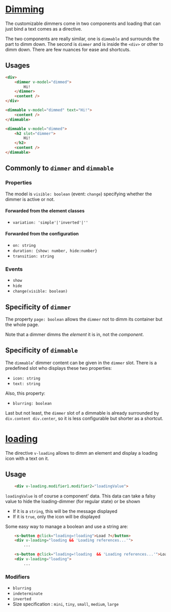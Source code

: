 # [Dimming](https://semantic-ui.com/modules/dimmer.html)

The customizable dimmers come in two components and loading that can just bind a text comes as a directive.

The two components are really similar, one is `dimmable` and surrounds the part to dimm down. The second is `dimmer` and is inside the `<div>` or other to dimm down. There are few nuances for ease and shortcuts.
## Usages
```html
<div>
	<dimmer v-model="dimmed">
		Hi!
	</dimmer>
	<content />
</div>
```

```html
<dimmable v-model="dimmed" text="Hi!">
	<content />
</dimmable>
```

```html
<dimmable v-model="dimmed">
	<h2 slot="dimmer">
		Hi!
	</h2>
	<content />
</dimmable>
```
## Commonly to `dimmer` and `dimmable`
### Properties
The model is `visible: boolean` (event: `change`) specifying whether the dimmer is active or not.
#### Forwarded from the element classes
- `variation: 'simple'|'inverted'|''` 
#### Forwarded from the configuration
- `on: string`
- `duration: {show: number, hide:number}`
- `transition: string`
### Events
- `show`
- `hide`
- `change(visible: boolean)`
## Specificity of `dimmer`
The property `page: boolean` allows the `dimmer` not to dimm its container but the whole page.

Note that a dimmer dimms the *element* it is in, not the *component*.
## Specificity of `dimmable`
The `dimmable`' dimmer content can be given in the `dimmer` slot. There is a predefined slot who displays these two properties:
- `icon: string`
- `text: string`

Also, this property:
- `blurring: boolean`

Last but not least, the `dimmer` slot of a dimmable is already surrounded by `div.content div.center`, so it is less configurable but shorter as a shortcut.

# [loading](https://semantic-ui.com/elements/loader.html)

The directive `v-loading` allows to dimm an element and display a loading icon with a text on it.

## Usage
```html
	<div v-loading.modifier1.modifier2="loadingValue">
```
`loadingValue` is of course a component' data.
This data can take a falsy value to hide the loading-dimmer (for regular state) or be shown
- If it is a `string`, this will be the message displayed
- If it is `true`, only the icon will be displayed

Some easy way to manage a boolean and use a string are:
```html
	<s-button @click="loading=!loading">Load ?</button>
	<div v-loading="loading && 'Loading references...'">
		...
```
```html
	<s-button @click="loading=!loading  && 'Loading references...'">Load ?</button>
	<div v-loading="loading">
		...
```
### Modifiers
- `blurring`
- `indeterminate`
- `inverted`
- Size specification : `mini`, `tiny`, `small`, `medium`, `large`
